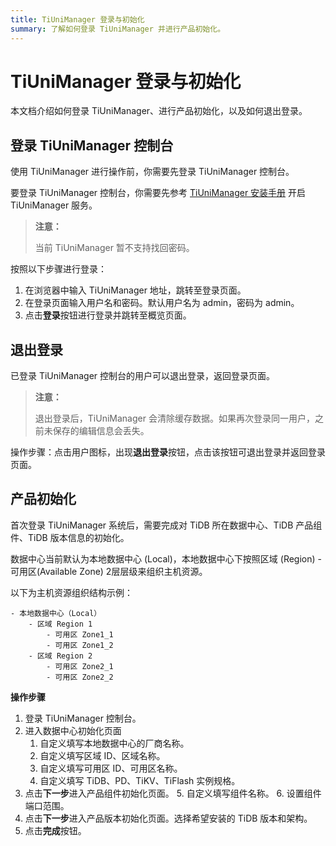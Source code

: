 ```yaml
---
title: TiUniManager 登录与初始化
summary: 了解如何登录 TiUniManager 并进行产品初始化。
---
```


# TiUniManager 登录与初始化

本文档介绍如何登录 TiUniManager、进行产品初始化，以及如何退出登录。

## 登录 TiUniManager 控制台

使用 TiUniManager 进行操作前，你需要先登录 TiUniManager 控制台。

要登录 TiUniManager 控制台，你需要先参考 [TiUniManager 安装手册](/tiunimanager/tiunimanager-install-and-maintain.md) 开启 TiUniManager 服务。

> **注意：**
>
> 当前 TiUniManager 暂不支持找回密码。

按照以下步骤进行登录：

1. 在浏览器中输入 TiUniManager 地址，跳转至登录页面。
2. 在登录页面输入用户名和密码。默认用户名为 admin，密码为 admin。
3. 点击**登录**按钮进行登录并跳转至概览页面。

## 退出登录

已登录 TiUniManager 控制台的用户可以退出登录，返回登录页面。

> **注意：**
>
> 退出登录后，TiUniManager 会清除缓存数据。如果再次登录同一用户，之前未保存的编辑信息会丢失。

操作步骤：点击用户图标，出现**退出登录**按钮，点击该按钮可退出登录并返回登录页面。

## 产品初始化

首次登录 TiUniManager 系统后，需要完成对 TiDB 所在数据中心、TiDB 产品组件、TiDB 版本信息的初始化。

数据中心当前默认为本地数据中心 (Local)，本地数据中心下按照区域 (Region) - 可用区(Available Zone) 2层层级来组织主机资源。

以下为主机资源组织结构示例：

```
- 本地数据中心（Local）
    - 区域 Region 1
        - 可用区 Zone1_1
        - 可用区 Zone1_2
    - 区域 Region 2
        - 可用区 Zone2_1
        - 可用区 Zone2_2
```

**操作步骤**

1. 登录 TiUniManager 控制台。
2. 进入数据中心初始化页面
    1. 自定义填写本地数据中心的厂商名称。
    2. 自定义填写区域 ID、区域名称。
    3. 自定义填写可用区 ID、可用区名称。
    4. 自定义填写 TiDB、PD、TiKV、TiFlash 实例规格。
3. 点击**下一步**进入产品组件初始化页面。
    5. 自定义填写组件名称。
    6. 设置组件端口范围。
4. 点击**下一步**进入产品版本初始化页面。选择希望安装的 TiDB 版本和架构。
5. 点击**完成**按钮。
